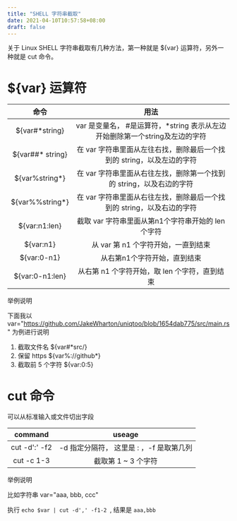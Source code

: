 ```yaml
---
title: "SHELL 字符串截取"
date: 2021-04-10T10:57:58+08:00
draft: false
---
```


关于 Linux SHELL 字符串截取有几种方法，第一种就是 ${var} 运算符，另外一种就是 cut 命令。

# ${var} 运算符

|      命令      |                             用法                             |
| :------------: | :----------------------------------------------------------: |
| ${var#*string} | var 是变量名， #是运算符，*string 表示从左边开始删除第一个string及左边的字符 |
| ${var##* string}| 在 var 字符串里面从左往右找，删除最后一个找到的 string，以及左边的字符|
| ${var%string*}               | 在 var 字符串里面从右往左找，删除第一个找到的 string，以及右边的字符 |
| ${var%%string*} | 在 var 字符串里面从右往左找，删除最后一个找到的 string，以及右边的字符 |
| ${var:n1:len} |截取 var 字符串里面从第n1个字符串开始的 len 个字符|
|${var:n1}|从 var 第 n1 个字符开始，一直到结束|
|${var:0-n1}|从右第n1个字符开始，直到结束|
|${var:0-n1:len}|从右第 n1 个字符开始，取 len 个字符，直到结束|

举例说明

下面我以 var="https://github.com/JakeWharton/uniqtoo/blob/1654dab775/src/main.rs" 为例进行说明

1. 截取文件名
    ${var#*src/}
2. 保留 https
    ${var%://github*}
3.  截取前 5 个字符
    ${var:0:5}

# cut 命令

可以从标准输入或文件切出字段

|    command    |                   useage                   |
| :-----------: | :----------------------------------------: |
| cut -d':' -f2 | -d 指定分隔符， 这里是  :  ，-f 是取第几列 |
|  cut -c 1-3   |            截取第 1 ~ 3 个字符             |

举例说明

比如字符串 var="aaa, bbb, ccc"

执行 `echo $var | cut -d',' -f1-2 `,  结果是 `aaa,bbb`



